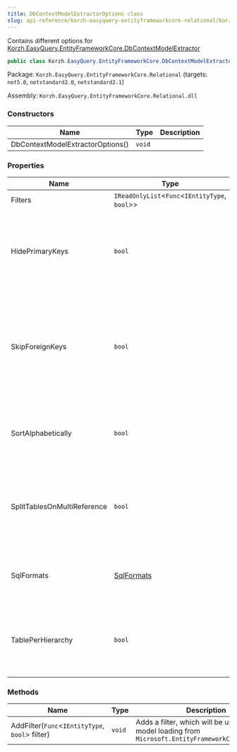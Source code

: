 ```yaml
---
title: DbContextModelExtractorOptions class
slug: api-reference/korzh-easyquery-entityframeworkcore-relational/korzh-easyquery-entityframeworkcore-namespace/dbcontextmodelextractoroptions-class
---
```

Contains different options for [Korzh.EasyQuery.EntityFrameworkCore.DbContextModelExtractor](api-reference/korzh-easyquery-entityframeworkcore-relational/korzh-easyquery-entityframeworkcore-namespace/dbcontextmodelextractor-class)
```csharp
public class Korzh.EasyQuery.EntityFrameworkCore.DbContextModelExtractorOptions

```
Package: `Korzh.EasyQuery.EntityFrameworkCore.Relational` (targets: `net5.0`, `netstandard2.0`, `netstandard2.1`)

Assembly: `Korzh.EasyQuery.EntityFrameworkCore.Relational.dll`

### Constructors

| Name | Type | Description | 
| --- | --- | --- | 
| DbContextModelExtractorOptions() | `void` |  | 


### Properties

| Name | Type | Description | 
| --- | --- | --- | 
| Filters | `IReadOnlyList`&lt;`Func`&lt;`IEntityType`, `bool`&gt;&gt; | The Filtes | 
| HidePrimaryKeys | `bool` | Gets or sets a value indicating whether we need to hide primary key fields in the data model. | 
| SkipForeignKeys | `bool` | Gets or sets a value indicating whether we need to skip foreign key fields and don't include them into the data model. | 
| SortAlphabetically | `bool` | If true, sorts all entities and their attributes in alphabet order | 
| SplitTablesOnMultiReference | `bool` | Split one table on two (or more) if there are multi-references between two tables | 
| SqlFormats | [SqlFormats](api-reference/korzh-easyquery-db/korzh-easyquery-db-namespace/sqlformats-class) | Gets or sets the SQL formats used during the model extraction | 
| TablePerHierarchy | `bool` | If true, add one table for each entity derived from one abstract type | 


### Methods

| Name | Type | Description | 
| --- | --- | --- | 
| AddFilter(`Func`&lt;`IEntityType`, `bool`&gt; filter) | `void` | Adds a filter, which will be used during model loading from `Microsoft.EntityFrameworkCore.DbContext` |